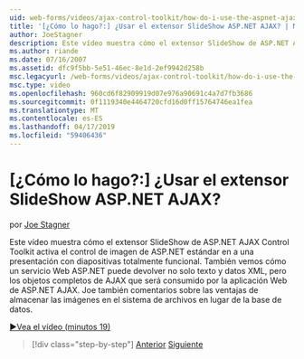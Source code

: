 ```yaml
---
uid: web-forms/videos/ajax-control-toolkit/how-do-i-use-the-aspnet-ajax-slideshow-extender
title: '[¿Cómo lo hago?:] ¿Usar el extensor SlideShow ASP.NET AJAX? | Microsoft Docs'
author: JoeStagner
description: Este vídeo muestra cómo el extensor SlideShow de ASP.NET AJAX Control Toolkit activa el control de imagen de ASP.NET estándar en a un sl totalmente funcional...
ms.author: riande
ms.date: 07/16/2007
ms.assetid: dfc9f5bb-5e51-46ec-8e1d-2ef9942d258b
msc.legacyurl: /web-forms/videos/ajax-control-toolkit/how-do-i-use-the-aspnet-ajax-slideshow-extender
msc.type: video
ms.openlocfilehash: 960cd6f82909919d07e976a90691c4a7d7fb3686
ms.sourcegitcommit: 0f1119340e4464720cfd16d0ff15764746ea1fea
ms.translationtype: MT
ms.contentlocale: es-ES
ms.lasthandoff: 04/17/2019
ms.locfileid: "59406436"
---
```

# <a name="how-do-i-use-the-aspnet-ajax-slideshow-extender"></a>[¿Cómo lo hago?:] ¿Usar el extensor SlideShow ASP.NET AJAX?

por [Joe Stagner](https://github.com/JoeStagner)

Este vídeo muestra cómo el extensor SlideShow de ASP.NET AJAX Control Toolkit activa el control de imagen de ASP.NET estándar en a una presentación con diapositivas totalmente funcional. También vemos cómo un servicio Web ASP.NET puede devolver no solo texto y datos XML, pero los objetos completos de AJAX que será consumido por la aplicación Web de ASP.NET AJAX. Joe también comentarios sobre las ventajas de almacenar las imágenes en el sistema de archivos en lugar de la base de datos.

[&#9654;Vea el vídeo (minutos 19)](https://channel9.msdn.com/Blogs/ASP-NET-Site-Videos/how-do-i-use-the-aspnet-ajax-slideshow-extender)

> [!div class="step-by-step"]
> [Anterior](how-do-i-use-the-aspnet-ajax-tabs-control.md)
> [Siguiente](how-do-i-use-the-aspnet-ajax-updatepanelanimation-extender.md)
